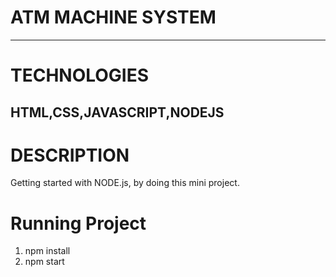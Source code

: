 # ATM MACHINE SYSTEM

---

# TECHNOLOGIES

## HTML,CSS,JAVASCRIPT,NODEJS

# DESCRIPTION

Getting started with NODE.js, by doing this mini project.

# Running Project

1. npm install
2. npm start
